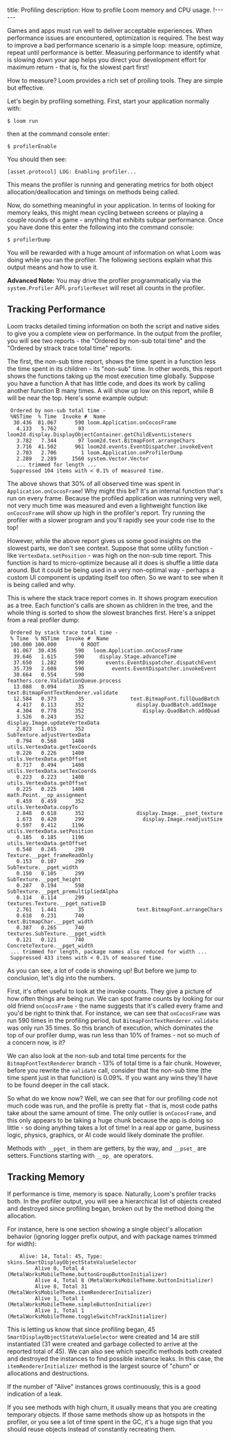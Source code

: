title: Profiling
description: How to profile Loom memory and CPU usage.
!------

Games and apps must run well to deliver acceptable experiences. When performance issues are encountered, optimization is required. The best way to improve a bad performance scenario is a simple loop: measure, optimize, repeat until performance is better. Measuring performance to identify what is slowing down your app helps you direct your development effort for maximum return - that is, fix the slowest part first!

How to measure? Loom provides a rich set of proiling tools. They are simple but effective.

Let's begin by profiling something. First, start your application normally with:

~~~console
$ loom run
~~~

then at the command console enter:

~~~console
$ profilerEnable
~~~

You should then see:

~~~console
[asset.protocol] LOG: Enabling profiler...
~~~

This means the profiler is running and generating metrics for both object allocation/deallocation and timings on methods being called.

Now, do something meaningful in your application. In terms of looking for memory leaks, this might mean cycling between screens or playing a couple rounds of a game - anything that exhibits subpar performance.  Once you have done this enter the following into the command console:

~~~console
$ profilerDump
~~~

You will be rewarded with a huge amount of information on what Loom was doing while you ran the profiler. The following sections explain what this output means and how to use it.

**Advanced Note:** You may drive the profiler programmatically via the `system.Profiler` API. `profilerReset` will reset all counts in the profiler.

## Tracking Performance

Loom tracks detailed timing information on both the script and native sides to give you a complete view on performance. In the output from the profiler, you will see two reports - the "Ordered by non-sub total time" and the "Ordered by strack trace total time" reports.

The first, the non-sub time report, shows the time spent in a function less the time spent in its children - its "non-sub" time. In other words, this report shows the functions taking up the most execution time globally. Suppose you have a function A that has little code, and does its work by calling another function B many times. A will show up low on this report, while B will be near the top. Here's some example output:

~~~text
 Ordered by non-sub total time -
 %NSTime  % Time  Invoke #  Name
  30.436  81.067      590 loom.Application.onCocosFrame
   4.133   5.762       93 loom2d.display.DisplayObjectContainer.getChildEventListeners
   3.782   7.344       97 loom2d.text.BitmapFont.arrangeChars
   3.716  41.502      961 loom2d.events.EventDispatcher.invokeEvent
   2.703   2.706        1 loom.Application.onProfilerDump
   2.289   2.289     1560 system.Vector.Vector
   ... trimmed for length ...
 Suppressed 104 items with < 0.1% of measured time.
~~~

The above shows that 30% of all observed time was spent in `Application.onCocosFrame`! Why might this be? It's an internal function that's run on every frame. Because the profiled application was running very well, not very much time was measured and even a lightweight function like `onCocosFrame` will show up high in the profiler's report. Try running the profiler with a slower program and you'll rapidly see your code rise to the top!

However, while the above report gives us some good insights on the slowest parts, we don't see context. Suppose that some utility function - like `VertexData.setPosition` - was high on the non-sub time report. This function is hard to micro-optimize because all it does is shuffle a little data around. But it could be being used in a very non-optimal way - perhaps a custom UI component is updating itself too often. So we want to see when it is being called and why.

This is where the stack trace report comes in. It shows program execution as a tree. Each function's calls are shown as children in the tree, and the whole thing is sorted to show the slowest branches first. Here's a snippet from a real profiler dump:

~~~text
 Ordered by stack trace total time -
 % Time  % NSTime  Invoke #  Name
 100.000 100.000        0 ROOT
  81.067  30.436      590   loom.Application.onCocosFrame
  39.646   1.615      590     display.Stage.advanceTime
  37.650   1.282      590       events.EventDispatcher.dispatchEvent
  35.739   2.608      590         events.EventDispatcher.invokeEvent
  30.664   0.554      590           feathers.core.ValidationQueue.process
  13.088   0.094       35             text.BitmapFontTextRenderer.validate
  12.584   0.373       35               text.BitmapFont.fillQuadBatch
   4.417   0.113      352                 display.QuadBatch.addImage
   4.304   0.778      352                   display.QuadBatch.addQuad
   3.526   0.243      352                     display.Image.updateVertexData
   2.823   1.015      352                       SubTexture.adjustVertexData
   0.794   0.568     1408                         utils.VertexData.getTexCoords
   0.226   0.226     1408                           utils.VertexData.getOffset
   0.717   0.494     1408                         utils.VertexData.setTexCoords
   0.223   0.223     1408                           utils.VertexData.getOffset
   0.225   0.225     1408                         math.Point.__op_assignment
   0.459   0.459      352                       utils.VertexData.copyTo
   2.848   0.618      352                 display.Image.__pset_texture
   1.673   0.420      299                   display.Image.readjustSize
   0.597   0.412     1196                     utils.VertexData.setPosition
   0.185   0.185     1196                       utils.VertexData.getOffset
   0.548   0.245      299                     Texture.__pget_frameReadOnly
   0.153   0.107      299                       SubTexture.__pget_width
   0.150   0.105      299                       SubTexture.__pget_height
   0.287   0.194      598                   SubTexture.__pget_premultipliedAlpha
   0.114   0.114      299                   textures.Texture.__pget_nativeID
   2.761   1.441       35                 text.BitmapFont.arrangeChars
   0.618   0.231      740                   text.BitmapChar.__pget_width
   0.387   0.265      740                     textures.SubTexture.__pget_width
   0.121   0.121      740                       ConcreteTexture.__pget_width
 ... trimmed for length, package names also reduced for width ...
 Suppressed 433 items with < 0.1% of measured time.
~~~

As you can see, a lot of code is showing up! But before we jump to conclusion, let's dig into the numbers.

First, it's often useful to look at the invoke counts. They give a picture of how often things are being run. We can spot frame counts by looking for our old friend `onCocosFrame` - the name suggests that it's called every frame and you'd be right to think that. For instance, we can see that `onCocosFrame` was run 590 times in the profiling period, but `BitmapFontTextRenderer.validate` was only run 35 times. So this branch of execution, which dominates the top of our profiler dump, was run less than 10% of frames - not so much of a concern now, is it?

We can also look at the non-sub and total time percents for the  `BitmapFontTextRenderer` branch - 13% of total time is a fair chunk. However, before you rewrite the `validate` call, consider that the non-sub time (the time spent just in that function) is 0.09%. If you want any wins they'll have to be found deeper in the call stack.

So what do we know now? Well, we can see that for our profiling code not much code was run, and the profile is pretty flat - that is, most code paths take about the same amount of time. The only outlier is `onCocosFrame`, and this only appears to be taking a huge chunk because the app is doing so little - so doing anything takes a lot of time! In a real app or game, business logic, physics, graphics, or AI code would likely dominate the profiler.

Methods with `__pget_` in them are getters, by the way, and `__pset_` are setters. Functions starting with `__op_` are operators.

## Tracking Memory

If performance is time, memory is space. Naturally, Loom's profiler tracks both. In the profiler output, you will see a hierarchical list of objects created and destroyed since profiling began, broken out by the method doing the allocation.

For instance, here is one section showing a single object's allocation behavior (ignoring logger prefix output, and with package names trimmed for width):

~~~text
    Alive: 14, Total: 45, Type: skins.SmartDisplayObjectStateValueSelector
         Alive 0, Total 4 (MetalWorksMobileTheme.buttonGroupButtonInitializer)
         Alive 4, Total 8 (MetalWorksMobileTheme.buttonInitializer)
         Alive 8, Total 31 (MetalWorksMobileTheme.itemRendererInitializer)
         Alive 1, Total 1 (MetalWorksMobileTheme.simpleButtonInitializer)
         Alive 1, Total 1 (MetalWorksMobileTheme.toggleSwitchTrackInitializer)
~~~

This is letting us know that since profiling began, 45 `SmartDisplayObjectStateValueSelector` were created and 14 are still instantiated (31 were created and garbage collected to arrive at the reported total of 45).  We can also see which specific methods both created and destroyed the instances to find possible instance leaks.  In this case, the `itemRendererInitializer` method is the largest source of "churn" or allocations and destructions.

If the number of "Alive" instances grows continuously, this is a good indication of a leak.

If you see methods with high churn, it usually means that you are creating temporary objects. If those same methods show up as hotspots in the profiler, or you see a lot of time spent in the GC, it's a huge sign that you should reuse objects instead of constantly recreating them.
